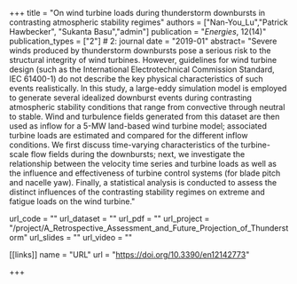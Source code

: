 +++
title = "On wind turbine loads during thunderstorm downbursts in contrasting atmospheric stability regimes"
authors = ["Nan-You_Lu","Patrick Hawbecker", "Sukanta Basu","admin"]
publication = "*Energies*, 12(14)"
publication_types = ["2"] # 2: journal
date = "2019-01"
abstract= "Severe winds produced by thunderstorm downbursts pose a serious risk to the structural integrity of wind turbines. However, guidelines for wind turbine design (such as the International Electrotechnical Commission Standard, IEC 61400-1) do not describe the key physical characteristics of such events realistically. In this study, a large-eddy simulation model is employed to generate several idealized downburst events during contrasting atmospheric stability conditions that range from convective through neutral to stable. Wind and turbulence fields generated from this dataset are then used as inflow for a 5-MW land-based wind turbine model; associated turbine loads are estimated and compared for the different inflow conditions. We first discuss time-varying characteristics of the turbine-scale flow fields during the downbursts; next, we investigate the relationship between the velocity time series and turbine loads as well as the influence and effectiveness of turbine control systems (for blade pitch and nacelle yaw). Finally, a statistical analysis is conducted to assess the distinct influences of the contrasting stability regimes on extreme and fatigue loads on the wind turbine."

url_code = ""
url_dataset = ""
url_pdf = ""
url_project = "/project/A_Retrospective_Assessment_and_Future_Projection_of_Thunderstorm"
url_slides = ""
url_video = ""

[[links]]
    name = "URL"
    url = "https://doi.org/10.3390/en12142773"

+++

